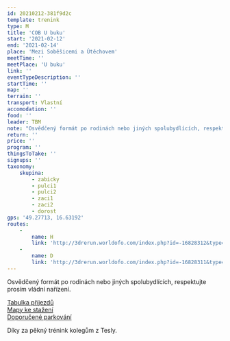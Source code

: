 ```yaml
---
id: 20210212-381f9d2c
template: trenink
type: M
title: 'COB U buku'
start: '2021-02-12'
end: '2021-02-14'
place: 'Mezi Soběšicemi a Útěchovem'
meetTime: ''
meetPlace: 'U buku'
link: ''
eventTypeDescription: ''
startTime: ''
map: ''
terrain: ''
transport: Vlastní
accomodation: ''
food: ''
leader: TBM
note: "Osvědčený formát po rodinách nebo jiných spolubydlících, respektujte prosím vládní nařízení.\r\n\r\nMapový trénink COB mezi Útěchovem a Soběšicemi (U buku). Trénink je zaměřený na volbu postupu, rozhodně je doporučeno porovnat volby s ostatními a poučit se z toho!\r\nMapa je v měřítku 1 : 10 000, na kontrolách budou fáborky z mlíka s kódem.\r\n\r\n[Tabulka příjezdů](https://docs.google.com/spreadsheets/d/1Tu1MWwZt-8FcCTGX25d3x99fm1pf0Cc1JIWzybVGI5c/edit#gid=0)\r\n[Mapy ke stažení](https://drive.google.com/drive/folders/18ldyj6e66CQ2J4n0cIBGEnw-kUQZJghx)\r\n[Doporučené parkování](https://mapy.cz/s/pezucojala)\r\n\r\nPro žabiňácké žactvo doporučuji A pro DH12 a B pro DH14.\r\n\r\nKdo nemá možnost tisku map, může se ozvat Lufovi a vyzvednout si je po domluvě.\r\n\r\nDíky za pěkný trénink kolegům z Tesly."
return: ''
price: ''
program: ''
thingsToTake: ''
signups: ''
taxonomy:
    skupina:
        - zabicky
        - pulci1
        - pulci2
        - zaci1
        - zaci2
        - dorost
gps: '49.27713, 16.63192'
routes:
    -
        name: H
        link: 'http://3drerun.worldofo.com/index.php?id=-16828312&type=info'
    -
        name: D
        link: 'http://3drerun.worldofo.com/index.php?id=-16828311&type=info'
---
```


Osvědčený formát po rodinách nebo jiných spolubydlících, respektujte prosím vládní nařízení.

[Tabulka příjezdů](https://docs.google.com/spreadsheets/d/1Tu1MWwZt-8FcCTGX25d3x99fm1pf0Cc1JIWzybVGI5c/edit#gid=0)  
[Mapy ke stažení](https://drive.google.com/drive/folders/18ldyj6e66CQ2J4n0cIBGEnw-kUQZJghx)  
[Doporučené parkování](https://mapy.cz/s/pezucojala)

Díky za pěkný trénink kolegům z Tesly.